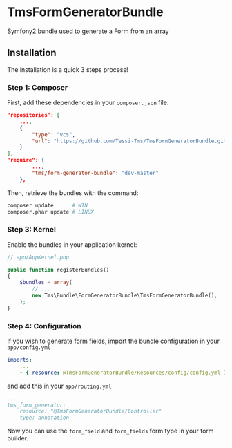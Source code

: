 TmsFormGeneratorBundle
======================

Symfony2 bundle used to generate a Form from an array

Installation
------------

The installation is a quick 3 steps process!

### Step 1: Composer

First, add these dependencies in your `composer.json` file:

```json
"repositories": [
    ...,
    {
        "type": "vcs",
        "url": "https://github.com/Tessi-Tms/TmsFormGeneratorBundle.git"
    }
],
"require": {
        ...,
        "tms/form-generator-bundle": "dev-master"
    },
```

Then, retrieve the bundles with the command:

```sh
composer update      # WIN
composer.phar update # LINUX
```

### Step 3: Kernel

Enable the bundles in your application kernel:

```php
// app/AppKernel.php

public function registerBundles()
{
    $bundles = array(
        // ...
        new Tms\Bundle\FormGeneratorBundle\TmsFormGeneratorBundle(),
    );
}
```

### Step 4: Configuration

If you wish to generate form fields, import the bundle configuration in your `app/config.yml`

```yml
imports:
    ...
    - { resource: @TmsFormGeneratorBundle/Resources/config/config.yml }
```

and add this in your `app/routing.yml`

```yml
...
tms_form_generator:
    resource: "@TmsFormGeneratorBundle/Controller"
    type: annotation
```

Now you can use the `form_field` and `form_fields` form type in your form builder.